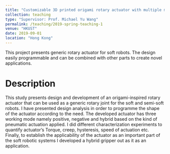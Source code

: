 ```yaml
---
title: "Customizable 3D printed origami rotary actuator with multiple modes"
collection: teaching
type: "Supervisor: Prof. Michael Yu Wang"
permalink: /teaching/2019-spring-teaching-1
venue: "HKUST"
date: 2019-09-01
location: "Hong Kong"
---
```


This project presents generic rotary actuator for soft robots. The design easily programmable and can be combined with other parts to create novel applications.



Description
======
This study presents design and development of an origami-inspired rotary actuator that can be used as a generic rotary joint for the soft and semi-soft robots. I have presented design analysis in order to programme the shape of the actuator according to the need. The developed actuator has three working mode namely positive, negative and hybrid based on the kind of pneumatic actuation applied. I did different characterization experiments to quantify actuator’s Torque, creep, hysteresis, speed of actuation etc. Finally, to establish the applicability of the actuator as an important part of the soft robotic systems I developed a hybrid gripper out as it as an application.


